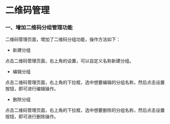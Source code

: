 # 二维码管理

### 一、增加二维码分组管理功能

二维码管理页面，增加了二维码分组功能，操作方法如下：

* 新建分组

点击二维码管理页面，右上角的设置，可以自定义名称新建分组。



* 编辑分组

点击二维码管理页面，右上角的下拉框，选中想要编辑的分组名称，然后点击设置按钮，即可进行编辑操作。



* 删除分组

点击二维码管理页面，右上角的下拉框，选中想要删除的分组名称，然后点击设置按钮，即可进行删除操作。

